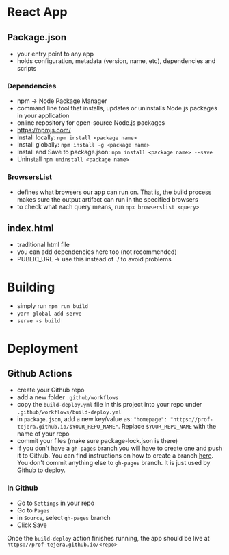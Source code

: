 # React App

## Package.json
- your entry point to any app 
- holds configuration, metadata (version, name, etc), dependencies and scripts

### Dependencies
- npm -> Node Package Manager
- command line tool that installs, updates or uninstalls Node.js packages in your application
- online repository for open-source Node.js packages
- https://npmjs.com/
- Install locally: `npm install <package name>`
- Install globally: `npm install -g <package name>`
- Install and Save to package.json: `npm install <package name> --save`
- Uninstall `npm uninstall <package name>`

### BrowsersList
- defines what browsers our app can run on. That is, the build process makes sure the 
  output artifact can run in the specified browsers
- to check what each query means, run `npx browserslist <query>`

## index.html
- traditional html file
- you can add dependencies here too (not recommended)
- PUBLIC_URL -> use this instead of ./ to avoid problems

# Building
- simply run `npm run build`
- `yarn global add serve`
- `serve -s build`

# Deployment

## Github Actions

- create your Github repo
- add a new folder `.github/workflows`
- copy the `build-deploy.yml` file in this project into your repo under `.github/workflows/build-deploy.yml`
- in `package.json`, add a new key/value as:
  `"homepage": "https://prof-tejera.github.io/$YOUR_REPO_NAME"`. Replace `$YOUR_REPO_NAME` with the name of your repo
- commit your files (make sure package-lock.json is there)
- If you don't have a `gh-pages` branch you will have to create one and push it to Github. You can find instructions on how to create a branch [here](https://www.howtogeek.com/714112/how-to-create-a-new-branch-in-github/). You don't commit anything else to `gh-pages` branch. It is just used by Github to deploy.

### In Github
- Go to `Settings` in your repo
- Go to `Pages`
- in `Source`, select `gh-pages` branch
- Click Save

Once the `build-deploy` action finishes running, the app should be live
at `https://prof-tejera.github.io/<repo>`
